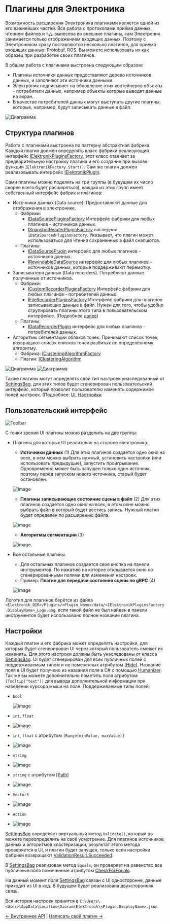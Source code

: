 # Плагины для Электроника

Возможность расширения Электроника плагинами является одной из его важнейших частей.
Вся работа с протоколами приёма данных, чтением файлов и т.д. вынесена во внешние плагины,
сам Электроник занимается только отображением входящих данных. 
Поэтому с Электроником сразу поставляются несколько плагинов, для приема входящих данных: [Protobuf](Protobuf-RU.md), 
[ROS](ROS-RU.md). Вы можете использовать их как образец при разработке своих плагинов.

В общем работа с плагинами выстроена следующим образом:
- Плагины источники данных предоставляют дерево источников данных, и заполняют эти источники данными.
- Электроник подписывает на обновление этих контейнеров объекты - потребители данных, 
  например объекты которые выводят данные на экран.
- В качестве потребителей данных могут выступать другие плагины, которые, например, будут записывать данные в файл. 

![Диаграмма](Images/ElektronikDiagram.png)

## Структура плагинов

Работа с плагинами выстроена по паттерну абстрактная фабрика. 
Каждый плагин должен определять класс фабрики реализующий интерфейс 
[IElektronikPluginsFactory](../Assets/Scripts/PluginsSystem/Factories/IElektronikPluginsFactory.cs), 
этот класс отвечает за предварительную настройку плагина
и его создание при вызове функции `IElektronikFactory.Start()`. 
Сам же плагин должен реализовывать интерфейс [IElektronikPlugin](../Assets/Scripts/PluginsSystem/Plugins/IElektronikPlugin.cs).

Сами плагины можно поделить на три группы (в будущем их число скорее всего будет расширяться), 
каждая из этих групп имеет собственный интерфейс фабрик и плагинов:
- Источники данных (Data source). Предоставляют данные для отображения в электронике.
  - Фабрики: 
    - [IDataSourcePluginsFactory](../Assets/Scripts/PluginsSystem/Factories/IDataSourcePluginsFactory.cs) 
      Интерфейс фабрики для любых плагинов - источников данных.
    - [ISnapshotReaderPluginFactory](../Assets/Scripts/PluginsSystem/Factories/IDataSourcePluginsFactory.cs)
      наследник `IDataSourcedPluginsFactory`. Указывает, что плагин может использоваться для чтения сохраненных в файл снапшотов.
  - Плагины:
    - [IDataSourcePlugin](../Assets/Scripts/PluginsSystem/Plugins/IDataSourcePlugin.cs) интерфейс для любых плагинов - источников данных.
    - [IRewindableDataSource](../Assets/Scripts/PluginsSystem/Plugins/IRewindableDataSource.cs) 
      интерфейс для любых плагинов - источников данных, которые поддерживают перемотку.
- Записыватели данных (Data recorders). Потребляют данные полученные от источников.
  - Фабрики:
    - [ICustomRecorderPluginsFactory](../Assets/Scripts/PluginsSystem/Factories/IDataRecorderPluginsFactory.cs) 
      Интерфейс фабрики для любых плагинов - потребителей данных.
    - [IFileRecorderPluginsFactory](../Assets/Scripts/PluginsSystem/Factories/IDataRecorderPluginsFactory.cs) 
      Интерфейс фабрики для плагинов записывающих данные в файл.
      Нужен для того, чтобы удобно сгрупировать плагины этого типа в пользовательском интерфейсе. 
      (Подробнее [далее](#Пользовательский-интерфейс)) 
  - Плагины:
    - [IDataRecorderPlugin](../Assets/Scripts/PluginsSystem/Plugins/IDataRecorderPlugin.cs) интерфейс для любых плагинов - потребителей данных.
- Алгоритмы сегментации облаков точек. Принимают список точек, возвращают список списков точек разбитых по определённому алгоритму.
  - Фабрика: [IClusteringAlgorithmFactory](../Assets/Scripts/PluginsSystem/Factories/IClusteringAlgorithmFactory.cs)
  - Плагин: [IClusteringAlgorithm](../Assets/Scripts/PluginsSystem/Plugins/IClusteringAlgorithm.cs)

![Диаграмма](Images/FactoriesDiargam.png)
![Диаграмма](Images/PluginsDiargam.png)

Также плагины могут определять свой тип настроек унаследованный от [SettingsBag](../Assets/Scripts/Settings/SettingsBag.cs), 
для этих типов будет сгенерирован пользовательский интерфейс, который позволит пользователю изменять содержимое полей настроек. 
(Подробнее: [UI](#Пользовательский-интерфейс), [Настройки](#Настройки)

## Пользовательский интерфейс

![Toolbar](Images/ToolbarPlugins.png)

С точки зрения UI плагины можно разделить на две группы:
- Плагины для которых UI реализован на стороне электроника.
  - **Источники данных** (1) Для этих плагинов создаётся одно окно на всех, в нем можно выбрать нужный, установить настройки (или использовать предыдущие),
  запустить проигрывание. Одновременно может быть запущен только один источник, поэтому перед запуском нового источника, старый будет остановлен.
  
  ![image](Images/ConnectionsWindow.png)

  - **Плагины записывающие состояние сцены в файл** (2) Для этих плагинов создаётся одно окно на всех, 
  в этом окне можно выбрать файл в который будет вестись запись. Нужный плагин будет определён по расширению файла. 
  
  ![image](Images/RecordToFileWindow.png)

  - **Алгоритмы сегментации** (3)
  
  ![image](Images/ClusterizationWindow.png)

- Все остальные плагины.
  - Для остальных плагинов создается своя кнопка на панели инструментов. По нажатию на которое открывается окно со сгенерированными полями для изменения настроек.
  - Пример: **Плагин для передачи состояния сцены по gRPC** (4)
  
  ![image](Images/RetranslatorWindow.png)

Логотип для плагинов берётся из файла `<Elektronik_DIR>/Plugins/<Plugin_Name>/data/<IElektronikPluginsFactory.DisplayName>_Logo.png`, 
если такой файл не был найден в панели инструментов будет использовано полное название плагина.  

## Настройки

Каждый плагин и его фабрика может определять настройки, для которых будет сгенерирован UI через который пользователь сможет их изменить.
Для этого настроки должны быть унаследованы от класса [SettingsBag](../Assets/Scripts/Settings/SettingsBag.cs).
UI будет сгенерирован для всех публичных полей с поддерживаемым типом и не помеченных атрибутом 
[\[Hide\]](../Assets/Scripts/Settings/HideAttribute.cs). 
Название поля в UI будет получено из названия поля в C# с помощью [Humanizer](https://github.com/Humanizr/Humanizer).
Так же вы можете дополнительно пометить поля атрибутом `[Tooltip("text")]` для вывода дополнительной информации при 
наведении курсора мыши на поле. Поддерживаемые типы полей:
- `bool` 

  ![image](Images/BoolField.png)

- `int`, `float` 

- ![image](Images/NumberField.png)

- `int`, `float` с атрибутом `[Range(minValue, maxValue)]` 

- ![image](Images/RangedNumberField.png)

- `string` 

- ![image](Images/StringField.png)

- `string` с атрибутом [\[Path\]](../Assets/Scripts/Settings/PathAttribute.cs) 

- ![image](Images/PathField.png)

- `Vector3` 

- ![image](Images/Vector3Field.png)

- `Action` 

- ![image](Images/SettingsButton.png)

[SettingsBag](../Assets/Scripts/Settings/SettingsBag.cs) определяет виртуальный метод `Validate()`, 
который вы можете переопределить на своё усмотрение. Для плагинов источников данных и алгоритмов кластеризации,
результат этого метода проверяется в UI, и плагин будет запущен, только если настройки фабрики возвращают 
[ValidationResult.Succeeded](../Assets/Scripts/Settings/ValidationResult.cs).

В [SettingsBag](../Assets/Scripts/Settings/SettingsBag.cs) реализован метод `Equals`, он проверяет на равенство 
все публичные поля помеченные атрибутом [CheckForEquals](../Assets/Scripts/Settings/CheckForEqualsAttribute.cs).

На данный момент поля [SettingsBag](../Assets/Scripts/Settings/SettingsBag.cs) связан с UI односторонне, 
данные приходят из UI в код. В будущем будет реализована двухсторонняя связь.

Вся история настроек хранится в `C:\Users\<User>\AppData\LocalLow\Dioram\Elektronik\<Plugin.DisplayName>.json`.

[<- Внутреннее API](API-RU.md) | [Написать свой плагин ->](WritePlugin-RU.md)